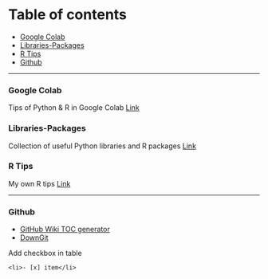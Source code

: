 # Table of contents
- [Google Colab](#google-colab)
- [Libraries-Packages](#libraries-packages)
- [R Tips](#r-tips)
- [Github](#github)

---
### Google Colab
Tips of Python & R in Google Colab [Link](https://github.com/lc4695/ProgrammingTools/tree/main/GoogleColab)

### Libraries-Packages
Collection of useful Python libraries and R packages [Link](https://github.com/lc4695/ProgrammingTools/tree/main/Libraries%26Packages)

### R Tips
My own R tips [Link](https://github.com/lc4695/ProgrammingTools/tree/main/RTips)

----
### Github
- [GitHub Wiki TOC generator](https://ecotrust-canada.github.io/markdown-toc/)
- [DownGit](https://downgit.github.io/#/home)

Add checkbox in table
```
<li>- [x] item</li>
```

